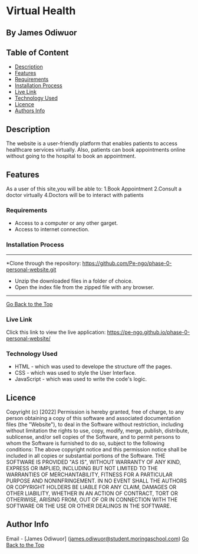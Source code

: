 # Virtual Health

## By James Odiwuor


## Table of Content
- [Description](#description)
 - [Features](#features)
 - [Requirements](#requirements)
 - [Installation Process](#installation-Process)
 - [Live Link](#Live-Link)
 - [Technology  Used](#technology-Used)
 - [Licence](#licence)
 - [Authors Info](#Authors-Info)

 ## Description

The website is a user-friendly platform that enables patients to access healthcare services virtually. Also, patients can book appointments online without going to the hospital to book an appointment.



## Features
As a user of this site,you will be able to:
1.Book Appointment
2.Consult a doctor virtually
4.Doctors will be to interact with patients


### Requirements

 * Access to  a computer or any other garget.
 * Access to internet connection.

 ### Installation Process
 ****
 *Clone through the repository: https://github.com/Pe-ngo/phase-0-personal-website.git
 * Unzip the downloaded files in a folder of choice.
* Open the index file from the zipped file with any browser.
 ****
[Go Back to the Top](#moringa-school)

### Live Link

 Click this link to view the live application:  https://pe-ngo.github.io/phase-0-personal-website/

 ### Technology  Used
* HTML - which was used to develope the structure off the pages.
* CSS - which was used to style the User Interface.
* JavaScript - which was used to write the code's logic.

## Licence

Copyright (c) [2022] 
Permission is hereby granted, free of charge, to any person obtaining a copy
of this software and associated documentation files (the "Website"), to deal
in the Software without restriction, including without limitation the rights
to use, copy, modify, merge, publish, distribute, sublicense, and/or sell
copies of the Software, and to permit persons to whom the Software is
furnished to do so, subject to the following conditions:
The above copyright notice and this permission notice shall be included in all
copies or substantial portions of the Software.
THE SOFTWARE IS PROVIDED "AS IS", WITHOUT WARRANTY OF ANY KIND, EXPRESS OR
IMPLIED, INCLUDING BUT NOT LIMITED TO THE WARRANTIES OF MERCHANTABILITY,
FITNESS FOR A PARTICULAR PURPOSE AND NONINFRINGEMENT. IN NO EVENT SHALL THE
AUTHORS OR COPYRIGHT HOLDERS BE LIABLE FOR ANY CLAIM, DAMAGES OR OTHER
LIABILITY, WHETHER IN AN ACTION OF CONTRACT, TORT OR OTHERWISE, ARISING FROM,
OUT OF OR IN CONNECTION WITH THE SOFTWARE OR THE USE OR OTHER DEALINGS IN THE
SOFTWARE.


## Author Info
Email - [James Odiwuor]
(james.odiwuor@student.moringaschool.com)
[Go Back to the Top](#moringa-school)
